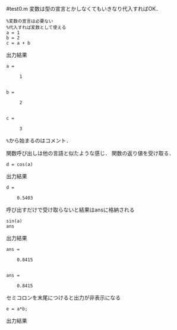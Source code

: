 #test0.m
変数は型の宣言とかしなくてもいきなり代入すればOK．

    %変数の宣言は必要ない
    %代入すれば変数として使える
    a = 1
    b = 2
    c = a + b

出力結果

    a =

         1


    b =

         2


    c =

         3

`%`から始まるのはコメント．

関数呼び出しは他の言語と似たような感じ．
関数の返り値を受け取る．

    d = cos(a)

出力結果

    d =

        0.5403


呼び出すだけで受け取らないと結果はansに格納される

    sin(a)
    ans

出力結果

    ans =

        0.8415


    ans =

        0.8415


セミコロンを末尾につけると出力が非表示になる

    e = a*b;

出力結果
```
```
